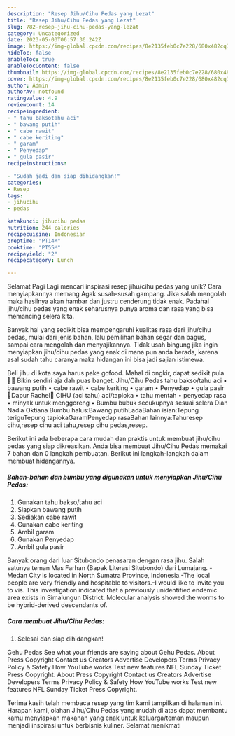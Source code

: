 ```yaml
---
description: "Resep Jihu/Cihu Pedas yang Lezat"
title: "Resep Jihu/Cihu Pedas yang Lezat"
slug: 782-resep-jihu-cihu-pedas-yang-lezat
category: Uncategorized
date: 2023-05-03T06:57:36.242Z
image: https://img-global.cpcdn.com/recipes/8e2135feb0c7e228/680x482cq70/jihucihu-pedas-foto-resep-utama.jpg
hideToc: false
enableToc: true
enableTocContent: false
thumbnail: https://img-global.cpcdn.com/recipes/8e2135feb0c7e228/680x482cq70/jihucihu-pedas-foto-resep-utama.jpg
cover: https://img-global.cpcdn.com/recipes/8e2135feb0c7e228/680x482cq70/jihucihu-pedas-foto-resep-utama.jpg
author: Admin
authorAv: notfound
ratingvalue: 4.9
reviewcount: 14
recipeingredient:
- " tahu baksotahu aci"
- " bawang putih"
- " cabe rawit"
- " cabe keriting"
- " garam"
- " Penyedap"
- " gula pasir"
recipeinstructions:

- "Sudah jadi dan siap dihidangkan!"
categories:
- Resep
tags:
- jihucihu
- pedas

katakunci: jihucihu pedas 
nutrition: 244 calories
recipecuisine: Indonesian
preptime: "PT14M"
cooktime: "PT55M"
recipeyield: "2"
recipecategory: Lunch

---
```



Selamat Pagi Lagi mencari inspirasi resep jihu/cihu pedas yang unik? Cara menyiapkannya memang Agak susah-susah gampang. Jika salah mengolah maka hasilnya akan hambar dan justru cenderung tidak enak. Padahal jihu/cihu pedas yang enak seharusnya punya aroma dan rasa yang bisa memancing selera kita.


Banyak hal yang sedikit bisa mempengaruhi kualitas rasa dari jihu/cihu pedas, mulai dari jenis bahan, lalu pemilihan bahan segar dan bagus, sampai cara mengolah dan menyajikannya. Tidak usah bingung jika ingin menyiapkan jihu/cihu pedas yang enak di mana pun anda berada, karena asal sudah tahu caranya maka hidangan ini bisa jadi sajian istimewa.

Beli jihu di kota saya harus pake gofood. Mahal di ongkir, dapat sedikit pula 🤣🤣 Bikin sendiri aja dah puas banget. Jihu/Cihu Pedas tahu bakso/tahu aci • bawang putih • cabe rawit • cabe keriting • garam • Penyedap • gula pasir 🍅Dapur Rachel🍅 CIHU (aci tahu) aci/tapioka • tahu mentah • penyedap rasa • minyak untuk menggoreng • Bumbu bubuk secukupnya sesuai selera Dian Nadia Oktiana Bumbu halus:Bawang putihLadaBahan isian:Tepung teriguTepung tapiokaGaramPenyedap rasaBahan lainnya:Tahuresep cihu,resep cihu aci tahu,resep cihu pedas,resep.


Berikut ini ada beberapa cara mudah dan praktis untuk membuat jihu/cihu pedas yang siap dikreasikan. Anda bisa membuat Jihu/Cihu Pedas memakai 7 bahan dan 0 langkah pembuatan. Berikut ini langkah-langkah dalam membuat hidangannya.

<!--inarticleads1-->

##### Bahan-bahan dan bumbu yang digunakan untuk menyiapkan Jihu/Cihu Pedas:

1. Gunakan  tahu bakso/tahu aci
1. Siapkan  bawang putih
1. Sediakan  cabe rawit
1. Gunakan  cabe keriting
1. Ambil  garam
1. Gunakan  Penyedap
1. Ambil  gula pasir


Banyak orang dari luar Situbondo penasaran dengan rasa jihu. Salah satunya teman Mas Farhan (Bapak Literasi Situbondo) dari Lumajang. -Medan City is located in North Sumatra Province, Indonesia.-The local people are very friendly and hospitable to visitors.-I would like to invite you to vis. This investigation indicated that a previously unidentified endemic area exists in Simalungun District. Molecular analysis showed the worms to be hybrid-derived descendants of. 

<!--inarticleads2-->

##### Cara membuat Jihu/Cihu Pedas:


1. Selesai dan siap dihidangkan!

Gehu Pedas See what your friends are saying about Gehu Pedas. About Press Copyright Contact us Creators Advertise Developers Terms Privacy Policy &amp; Safety How YouTube works Test new features NFL Sunday Ticket Press Copyright. About Press Copyright Contact us Creators Advertise Developers Terms Privacy Policy &amp; Safety How YouTube works Test new features NFL Sunday Ticket Press Copyright. 

Terima kasih telah membaca resep yang tim kami tampilkan di halaman ini. Harapan kami, olahan Jihu/Cihu Pedas yang mudah di atas dapat membantu kamu menyiapkan makanan yang enak untuk keluarga/teman maupun menjadi inspirasi untuk berbisnis kuliner. Selamat menikmati
